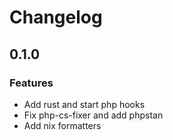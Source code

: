 # Changelog

## 0.1.0

### Features

- Add rust and start php hooks
- Fix php-cs-fixer and add phpstan
- Add nix formatters

